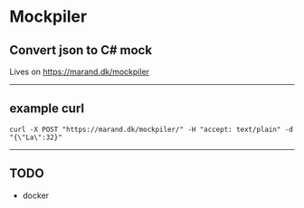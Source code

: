 
# Mockpiler

## Convert json to C# mock

Lives on https://marand.dk/mockpiler

--------

## example curl

`curl -X POST "https://marand.dk/mockpiler/" -H "accept: text/plain" -d "{\"La\":32}"`

-------

## TODO

- docker
